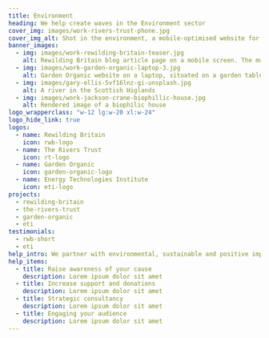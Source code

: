 ```yaml
---
title: Environment
heading: We help create waves in the Environment sector
cover_img: images/work-rivers-trust-phone.jpg
cover_img_alt: Shot in the environment, a mobile-optimised website for The Rivers Trust website
banner_images:
  - img: images/work-rewilding-britain-teaser.jpg
    alt: Rewilding Britain blog article page on a mobile screen. The mobile is on the ground in the woods
  - img: images/work-garden-organic-laptop-3.jpg
    alt: Garden Organic website on a laptop, situated on a garden table.
  - img: images/gary-ellis-5vf16lnz-gi-unsplash.jpg
    alt: A river in the Scottish Higlands
  - img: images/work-jackson-crane-biophillic-house.jpg
    alt: Rendered image of a biophilic house
logo_wrapperclass: "w-12 lg:w-20 xl:w-24"
logo_hide_link: true
logos:
  - name: Rewilding Britain
    icon: rwb-logo
  - name: The Rivers Trust
    icon: rt-logo
  - name: Garden Organic
    icon: garden-organic-logo
  - name: Energy Technologies Institute
    icon: eti-logo
projects:
  - rewilding-britain
  - the-rivers-trust
  - garden-organic
  - eti
testimonials:
  - rwb-short
  - eti
help_intro: We partner with environmental, sustainable and positive impact organisations, helping them to realise their vision through brand strategies and digital activities.
help_items:
  - title: Raise awareness of your cause
    description: Lorem ipsum dolor sit amet
  - title: Increase support and donations
    description: Lorem ipsum dolor sit amet
  - title: Strategic consultancy
    description: Lorem ipsum dolor sit amet
  - title: Engaging your audience
    description: Lorem ipsum dolor sit amet
---
```

